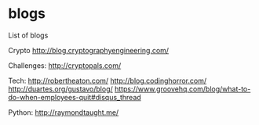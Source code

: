 # blogs
List of blogs

Crypto
http://blog.cryptographyengineering.com/

Challenges: http://cryptopals.com/

Tech:
http://robertheaton.com/
http://blog.codinghorror.com/
http://duartes.org/gustavo/blog/
https://www.groovehq.com/blog/what-to-do-when-employees-quit#disqus_thread

Python:
http://raymondtaught.me/
